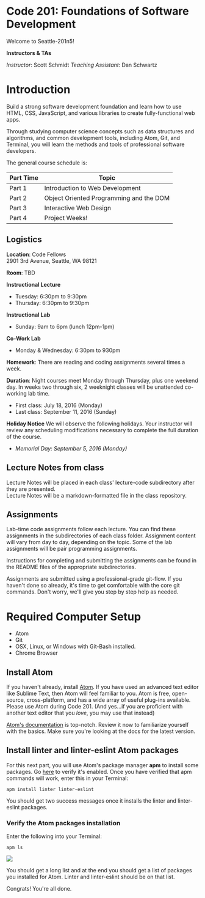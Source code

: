# Code 201: Foundations of Software Development
Welcome to Seattle-201n5!

**Instructors & TAs**

*Instructor*: Scott Schmidt
*Teaching Assistant*: Dan Schwartz


# Introduction
Build a strong software development foundation and learn how to use HTML, CSS, JavaScript, and various libraries to create fully-functional web apps.

Through studying computer science concepts such as data structures and algorithms, and common development tools, including Atom, Git, and Terminal, you will learn the methods and tools of professional software developers.

The general course schedule is:

**Part Time**    | Topic
-------------|---------------
Part 1 | Introduction to Web Development
Part 2 | Object Oriented Programming and the DOM
Part 3 | Interactive Web Design
Part 4 | Project Weeks!

## Logistics
**Location**:
  Code Fellows  
  2901 3rd Avenue, Seattle, WA 98121

**Room**: TBD

**Instructional Lecture**
- Tuesday: 6:30pm to 9:30pm
- Thursday: 6:30pm to 9:30pm

**Instructional Lab**
- Sunday: 9am to 6pm (lunch 12pm-1pm)

**Co-Work Lab**
- Monday & Wednesday: 6:30pm to 930pm

**Homework**: There are reading and coding assignments several times a week.

**Duration**:
Night courses meet Monday through Thursday, plus one weekend day. In weeks two through six, 2 weeknight classes will be unattended co-working lab time.
* First class: July 18, 2016 (Monday)
* Last class: September 11, 2016 (Sunday)

**Holiday Notice**
We will observe the following holidays. Your instructor will review any scheduling modifications necessary to complete the full duration of the course.
* *Memorial Day: September 5, 2016 (Monday)*

## Lecture Notes from class

Lecture Notes will be placed in each class' lecture-code subdirectory after they are presented.  
Lecture Notes will be a markdown-formatted file in the class repository.

## Assignments

Lab-time code assignments follow each lecture. You can find these assignments in the subdirectories of each class folder. Assignment content will vary from day to day, depending on the topic. Some of the lab assignments will be pair programming assignments.

Instructions for completing and submitting the assignments can be found in the README files of the appropriate subdirectories.

Assignments are submitted using a professional-grade git-flow. If you haven't done so already, it's time to get comfortable with the core git commands. Don't worry, we'll give you step by step help as needed.

# Required Computer Setup
* Atom
* Git
* OSX, Linux, or Windows with Git-Bash installed.
* Chrome Browser

## Install Atom

If you haven't already, install [Atom](https://atom.io). If you have used an advanced text editor like Sublime Text, then Atom will feel familiar to you. Atom is free, open-source, cross-platform, and has a wide array of useful plug-ins available. Please use Atom during Code 201. (And yes...if you are proficient with another text editor that you *love*, you may use that instead)

[Atom's documentation](https://atom.io/docs/latest) is top-notch. Review it now to familiarize yourself with the basics. Make sure you're looking at the docs for the latest version.

## Install linter and linter-eslint Atom packages

For this next part, you will use Atom's package manager **apm** to install some packages. Go [here](https://atom.io/docs/v0.194.0/using-atom-atom-packages#command-line) to verify it's enabled. Once you have verified that apm commands will work, enter this in your Terminal:

`apm install linter linter-eslint`

You should get two success messages once it installs the linter and linter-eslint packages.

### Verify the Atom packages installation
Enter the following into your Terminal:

`apm ls`

![](http://i.imgur.com/Jlv6LeP.png)

You should get a long list and at the end you should get a list of packages you installed for Atom. Linter and linter-eslint should be on that list.

Congrats! You're all done.
